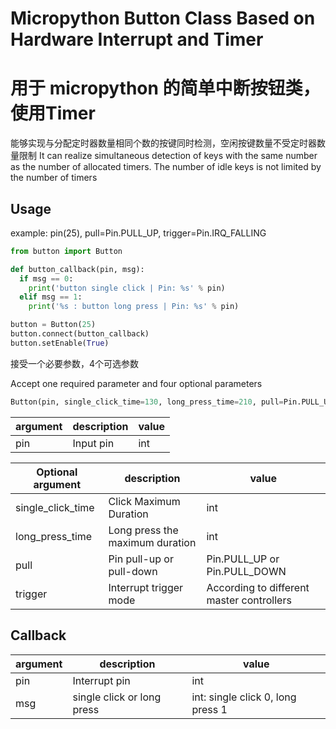 # Micropython Button Class Based on Hardware Interrupt and Timer
# 用于 micropython 的简单中断按钮类，使用Timer
能够实现与分配定时器数量相同个数的按键同时检测，空闲按键数量不受定时器数量限制
It can realize simultaneous detection of keys with the same number as the number of allocated timers. The number of idle keys is not limited by the number of timers

## Usage
example: pin(25), pull=Pin.PULL_UP, trigger=Pin.IRQ_FALLING

``` python
from button import Button

def button_callback(pin, msg):
  if msg == 0:
    print('button single click | Pin: %s' % pin)
  elif msg == 1:
    print('%s : button long press | Pin: %s' % pin)

button = Button(25)
button.connect(button_callback)
button.setEnable(True)
```

接受一个必要参数，4个可选参数

Accept one required parameter and four optional parameters

``` python
Button(pin, single_click_time=130, long_press_time=210, pull=Pin.PULL_UP, trigger=Pin.IRQ_FALLING)
```
| argument       | description           | value |
|-------------|-------------|-----------|  
|pin|Input pin|int|

| Optional argument       | description           | value |
|-------------|-------------|-----------|  
|single_click_time|Click Maximum Duration|int|
|long_press_time|Long press the maximum duration|int|
|pull|Pin pull-up or pull-down|Pin.PULL_UP or Pin.PULL_DOWN|
|trigger|Interrupt trigger mode|According to different master controllers|

## Callback
| argument       | description           | value |
|-------------|-------------|-----------|  
|pin|Interrupt pin|int|
|msg|single click or long press|int: single click 0, long press 1|
